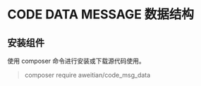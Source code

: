 # CODE DATA MESSAGE 数据结构
## 安装组件
使用 composer 命令进行安装或下载源代码使用。
>composer require aweitian/code_msg_data
>


